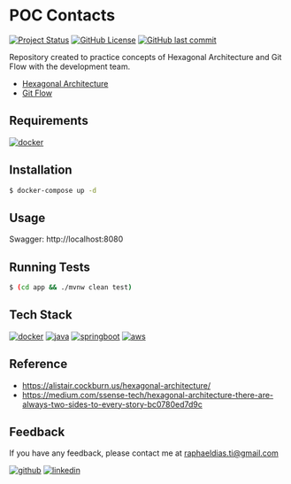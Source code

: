 # POC Contacts

[![Project Status](https://img.shields.io/static/v1?label=project%20status&message=complete&color=success&style=flat-square)](#)
[![GitHub License](https://img.shields.io/github/license/raphaelbh/readme-template?style=flat-square)](#)
[![GitHub last commit](https://img.shields.io/github/last-commit/raphaelbh/readme-template?style=flat-square)](#)

Repository created to practice concepts of Hexagonal Architecture and Git Flow with the development team.

- [Hexagonal Architecture](https://alistair.cockburn.us/hexagonal-architecture/)
- [Git Flow](https://www.atlassian.com/git/tutorials/comparing-workflows/gitflow-workflow#:~:text=Gitflow%20is%20a%20legacy%20Git,software%20development%20and%20DevOps%20practices.)

## Requirements

[![docker](https://img.shields.io/badge/Docker-2CA5E0?style=for-the-badge&logo=docker&logoColor=white)](https://www.docker.com/)

## Installation

```bash
$ docker-compose up -d
```
    
## Usage

Swagger: http://localhost:8080

## Running Tests

```bash
$ (cd app && ./mvnw clean test)
```

## Tech Stack

[![docker](https://img.shields.io/badge/Docker-2CA5E0?style=for-the-badge&logo=docker&logoColor=white)](https://www.docker.com/)
[![java](https://img.shields.io/badge/Java-ED8B00?style=for-the-badge&logo=java&logoColor=white)](https://www.java.com/)
[![springboot](https://img.shields.io/badge/Spring_Boot-F2F4F9?style=for-the-badge&logo=spring-boot)](https://spring.io/projects/spring-boot)
[![aws](https://img.shields.io/badge/Amazon_AWS-FF9900?style=for-the-badge&logo=amazonaws&logoColor=white)](https://aws.amazon.com/)

## Reference

- https://alistair.cockburn.us/hexagonal-architecture/
- https://medium.com/ssense-tech/hexagonal-architecture-there-are-always-two-sides-to-every-story-bc0780ed7d9c

## Feedback

If you have any feedback, please contact me at raphaeldias.ti@gmail.com

[![github](https://img.shields.io/badge/GitHub-100000?style=for-the-badge&logo=github&logoColor=white)](https://github.com/raphaelbh)
[![linkedin](https://img.shields.io/badge/LinkedIn-0077B5?style=for-the-badge&logo=linkedin&logoColor=white)](https://www.linkedin.com/in/raphaelbh/)